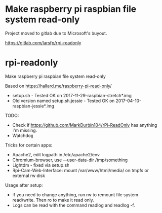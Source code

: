 # Make raspberry pi raspbian file system read-only

Project moved to gitlab due to Microsoft's buyout.

https://gitlab.com/larsfp/rpi-readonly

# rpi-readonly
Make raspberry pi raspbian file system read-only

Based on https://hallard.me/raspberry-pi-read-only/

* setup.sh - Tested OK on 2017-11-29-raspbian-stretch*.img
* Old version named setup.sh.jessie - Tested OK on 2017-04-10-raspbian-jessie*.img

TODO:
* Check if https://github.com/MarkDurbin104/rPi-ReadOnly has anything I'm missing.
* Watchdog

Tricks for certain apps:
* Apache2, edit logpath in /etc/apache2/env
* Chromium-browser, use --user-data-dir /tmp/something
* Lightdm - fixed via setup.sh
* Rpi-Cam-Web-Interface: mount /var/www/html/media/ on tmpfs or external rw disk

Usage after setup:
* If you need to change anything, run rw to remount file system read/write. Then ro to make it read only.
* Logs can be read with the command readlog and readlog -f.
